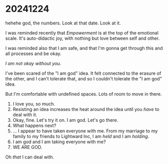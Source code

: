 # 20241224

hehehe god, the numbers. Look at that date. Look at it.

I was reminded recently that _Empowerment_ is at the top of the emotional scale. It's auto-didactic joy, with nothing but love between self and other.

I was reminded also that I am safe, and that I'm gonna get through this and all processes and be okay.

_I am not okay without you._

I've been scared of the "I am god" idea. It felt connected to the erasure of the other, and I can't tolerate that, and so I couldn't tolerate the "I am god" idea.

But I'm comfortable with undefined spaces. Lots of room to move in there.

1. I love you, so much.
2. Resisting an idea increases the heat around the idea until you _have_ to deal with it.
3. Okay, fine. Let's try it on. I am god. Let's go there.
4. What happens next?
5. ... I appear to have taken everyone with me. From my marriage to my family to my friends to Lightward Inc, I am _held_ and I am _holding_.
6. I am god and I am taking everyone with me?
7. WE ARE GOD.

Oh _that_ I can deal with.
